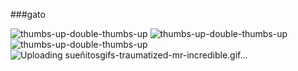 ###gato

<!--
**cabeado/cabeado** is a ✨ _special_ ✨ repository because its `README.md` (this file) appears on your GitHub profile.

Here are some ideas to get you started:

- 🔭 I’m currently working on ...
- 🌱 I’m currently learning ...
- 👯 I’m looking to collaborate on ...
- 🤔 I’m looking for help with ...
- 💬 Ask me about ...
- 📫 How to reach me: ...
- 😄 Pronouns: ...
- ⚡ Fun fact: ...
-->
![thumbs-up-double-thumbs-up](https://github.com/cabeado/cabeado/assets/142426263/37f9ccbb-20b5-4604-b23b-646ea61e66ad)
![thumbs-up-double-thumbs-up](https://github.com/cabeado/cabeado/assets/142426263/38b41aa9-9549-4c26-bca5-79459533a12b)
![thumbs-up-double-thumbs-up](https://github.com/cabeado/cabeado/assets/142426263/89c6a173-3e7c-41ee-a51d-7c80b80dbb23)
![Uploading sueñitosgifs-traumatized-mr-incredible.gif…]()


